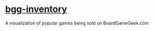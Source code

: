 [bgg-inventory](http://bgg-inventory)
==============

A visualization of popular games being sold on BoardGameGeek.com
